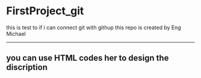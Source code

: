 # FirstProject_git
this is test to if i can connect git with githup 
this repo is created by Eng Michael
<hr>
<h2>you can use HTML codes her to design the discription</h2>

